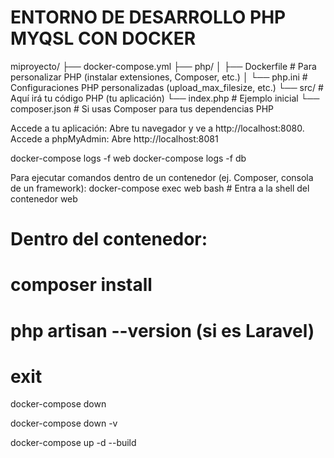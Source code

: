 # ENTORNO DE DESARROLLO PHP MYQSL CON DOCKER


miproyecto/
├── docker-compose.yml
├── php/
│   ├── Dockerfile         # Para personalizar PHP (instalar extensiones, Composer, etc.)
│   └── php.ini            # Configuraciones PHP personalizadas (upload_max_filesize, etc.)
└── src/                   # Aquí irá tu código PHP (tu aplicación)
    └── index.php          # Ejemplo inicial
    └── composer.json      # Si usas Composer para tus dependencias PHP




Accede a tu aplicación: Abre tu navegador y ve a http://localhost:8080.
Accede a phpMyAdmin: Abre http://localhost:8081


docker-compose logs -f web
docker-compose logs -f db


Para ejecutar comandos dentro de un contenedor (ej. Composer, consola de un framework):
docker-compose exec web bash  # Entra a la shell del contenedor web
# Dentro del contenedor:
# composer install
# php artisan --version (si es Laravel)
# exit



docker-compose down

docker-compose down -v

docker-compose up -d --build















